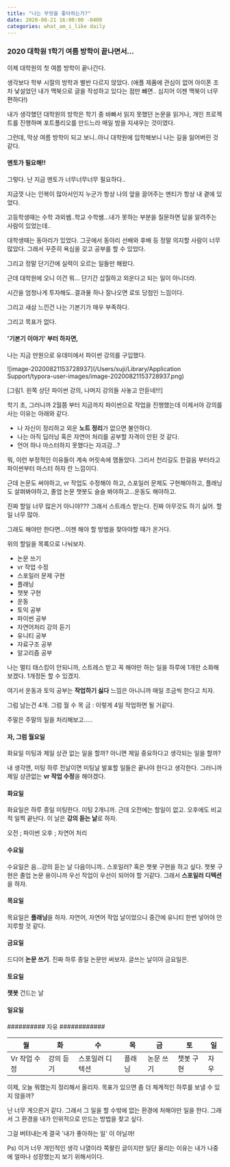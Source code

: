 ```yaml
---
title: "나는 무엇을 좋아하는가?"
date: 2020-08-21 16:00:00 -0400
categories: what_am_i_like daily
---
```

### 2020 대학원 1학기 여름 방학이 끝나면서...

이제 대학원의 첫 여름 방학이 끝나간다.

생각보다 학부 시절의 방학과 별반 다르지 않았다. 
(애플 제품에 관심이 없어 아이폰 조차 낯설었던 내가 맥북으로 글을 작성하고 있다는 점만 뺴면.. 심지어 이젠 맥북이 너무 편하다!)

내가 생각했던 대학원의 방학은 학기 중 바빠서 읽지 못했던 논문을 읽거나, 개인 프로젝트를 진행하며 포트폴리오를 만드느라 매일 밤을 지새우는 것이였다.

그런데, 막상 여름 방학이 되고 보니..아니 대학원에 입학해보니 나는 길을 잃어버린 것같다.

#### 멘토가 필요해!!

그렇다. 난 지금 멘토가 너무너무너무 필요하다..

지금껏 나는 인복이 많아서인지 누군가 항상 나의 앞을 끌어주는 멘티가 항상 내 곁에 있었다. 

고등학생때는 수학 과외쌤..학교 수학쌤...내가 못하는 부분을 질문하면 답을 알려주는 사람이 있었는데..

대학생때는 동아리가 있었다. 그곳에서 동아리 선배와 후배 등 정말 의지할 사람이 너무 많았다. 그래서 꾸준히 욕심을 갖고 공부를 할 수 있었다.

그리고 정말 단기간에 실력이 오르는 일들만 해왔다.

근데 대학원에 오니 이건 뭐...
단기간 삽질하고 외운다고 되는 일이 아니더라.

시간을 엄청나게 투자해도..결과물 하나 잘나오면 로또 당첨인 느낌이다.

그리고 새삼 느낀건 나는 기본기가 매우 부족하다.

그리고 목표가 없다.

#### '기본기 이야기' 부터 하자면,

나는 지금 만원으로 유데미에서 파이썬 강의를 구입했다.

![image-20200821153728937](/Users/suji/Library/Application Support/typora-user-images/image-20200821153728937.png)

[그림1. 왼쪽 상단 파이썬 강의, 나머지 강의들 사놓고 안듣네!!!]

학기 초, 그러니까 2월쯤 부터 지금까지 파이썬으로 작업을 진행했는데 이제서야 강의를 사는 이유는 아래와 같다.

- 나 자신이 정리하고 외운 **노트 정리**가 없으면 불안하다.
- 나는 아직 딥러닝 혹은 자연어 처리를 공부할 자격이 안된 것 같다.
- 언어 하나 마스터하지 못했다는 자괴감...?

뭐, 이런 부정적인 이유들이 계속 머릿속에 맴돌았다. 그리서 천리길도 한걸음 부터라고 파이썬부터 마스터 하자 란 느낌이다.

근데 논문도 써야하고, vr 작업도 수정해야 하고, 스포일러 문제도 구현해야하고, 플래닝도 살펴봐야하고, 졸업 논문 챗봇도 슬슬 봐야하고...운동도 해야하고.

진짜 할일 너무 많은거 아니야??? 그래서 스트레스 받는다. 진짜 아무것도 하기 싫어. 할일 너무 많아.

그래도 해야만 한다면...이젠 해야 할 방법을 찾아야할 때가 온거다.

위의 할일을 목록으로 나눠보자.

- 논문 쓰기
- vr 작업 수정
- 스포일러 문제 구현
- 플래닝
- 챗봇 구현
- 운동
- 토익 공부
- 파이썬 공부
- 자연어처리 강의 듣기
- 유니티 공부
- 자료구조 공부
- 알고리즘 공부

나는 멀티 태스킹이 안되니까, 스트레스 받고 꼭 해야만 하는 일을 하루에 1개만 소화해보겠다. 1개정돈 할 수 있겠지.

여기서 운동과 토익 공부는 **작업하기 싫다** 느낌은 아니니까 매일 조금씩 한다고 치자.

그럼 남는건 4개. 그럼 월 수 목 금 : 이렇게 4일 작업하면 될 거같다.

주말은 주말의 일을 처리해보고.....

#### 자, 그럼 월요일

화요일 미팅과 제일 상관 없는 일을 할까?
아니면 제일 중요하다고 생각되는 일을 할까?

내 생각엔, 미팅 하루 전날이면 미팅날 발표할 일들은 끝나야 한다고 생각한다.
그러니까 제일 상관없는 **vr 작업 수정**을 해야겠다.

#### 화요일

화요일은 하루 종일 미팅한다. 미팅 2개니까.
근데 오전에는 할일이 없고. 오후에도 비교적 일찍 끝난다.
이 날은 **강의 듣는 날**로 하자.

오전 ; 파이썬
오후 ; 자연어 처리

#### 수요일

수요일은 음...강의 듣는 날 다음이니까.. 스포일러? 혹은 챗봇 구현을 하고 싶다. 챗봇 구현은 졸업 논문 용이니까 우선 작업이 우선이 되어야 할 거같다. 그래서 **스포일러 디텍션**을 하자.

#### 목요일

목요일은 **플래닝**을 하자. 자연어, 자연어 작업 날이었으니 중간에 유니티 한번 넣어야 안 지루할 것 같다.

#### 금요일

드디어 **논문 쓰기**. 진짜 하루 종일 논문만 써보자. 글쓰는 날이야 금요일은.

#### 토요일

**챗봇** 건드는 날

#### 일요일

########## 자유 ############

| 월           | 화        | 수              | 목     | 금        | 토        | 일   |
| ------------ | --------- | --------------- | ------ | --------- | --------- | ---- |
| Vr 작업 수정 | 강의 듣기 | 스포일러 디텍션 | 플래닝 | 논문 쓰기 | 챗봇 구현 | 자우 |

이제, 오늘 뭐했는지 정리해서 올리자. 목표가 있으면 좀 더 체계적인 하루를 보낼 수 있지 않을까?

난 너무 게으른거 같다. 그래서 그 일을 할 수밖에 없는 환경에 처해야만 일을 한다. 그래서 그 환경을 내가 인위적으로 만드는 방법을 찾고 싶다.

그걸 버텨내는게 결국 '내가 좋아하는 일' 이 아닐까!



Ps) 이거 너무 개인적인 생각 나열이라 쪽팔린 글이지만 일단 올리는 이유는 내가 나중에 얼마나 성장했는지 보기 위해서이다.